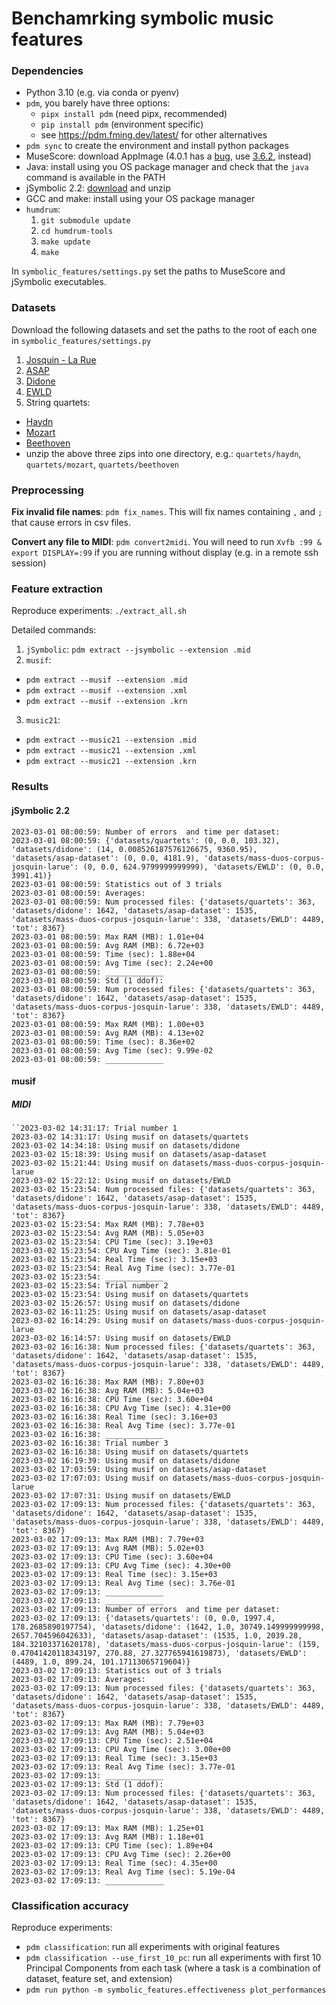 # Benchamrking symbolic music features

### Dependencies

* Python 3.10 (e.g. via conda or pyenv)
* `pdm`, you barely have three options:
  - `pipx install pdm` (need pipx, recommended)
  - `pip install pdm` (environment specific)
  - see https://pdm.fming.dev/latest/ for other alternatives
* `pdm sync` to create the environment and install python packages
* MuseScore: download AppImage (4.0.1 has a [bug](https://github.com/musescore/MuseScore/issues/16444), use [3.6.2](https://github.com/musescore/MuseScore/releases/tag/v3.6.2), instead)
* Java: install using you OS package manager and check that the `java` command is
  available in the PATH
* jSymbolic 2.2: [download](https://sourceforge.net/projects/jmir/files/jSymbolic/jSymbolic%202.2/jSymbolic_2_2_user.zip/download) and unzip
* GCC and make: install using your OS package manager
* `humdrum`: 
  1. `git submodule update`
  2. `cd humdrum-tools`
  3. `make update`
  4. `make`

In `symbolic_features/settings.py` set the paths to MuseScore and jSymbolic executables.

### Datasets

Download the following datasets and set the paths to the root of each one in `symbolic_features/settings.py`

1. [Josquin - La Rue](https://zenodo.org/record/2635499)
2. [ASAP](https://github.com/fosfrancesco/asap-dataset)
3. [Didone]()
4. [EWLD](https://zenodo.org/record/1476555)
4. String quartets:
  * [Haydn](http://kern.ccarh.org/cgi-bin/ksbrowse?type=collection&l=/musedata/haydn/quartet)
  * [Mozart](http://kern.ccarh.org/cgi-bin/ksbrowse?type=collection&l=/musedata/mozart/quartet)
  * [Beethoven](http://kern.ccarh.org/cgi-bin/ksbrowse?type=collection&l=/users/craig/classical/beethoven/quartet)
  * unzip the above three zips into one directory, e.g.: `quartets/haydn`,
    `quartets/mozart`, `quartets/beethoven`


### Preprocessing

**Fix invalid file names**: `pdm fix_names`. This will fix names containing `,` and `;`
that cause errors in csv files.

**Convert any file to MIDI**: `pdm convert2midi`. You will need to run `Xvfb :99 &
export DISPLAY=:99` if you are running without display (e.g. in a remote ssh session)

<!-- **Compress all musicxml (.mxl)**: `pdm musicxml2mxl`. Since different datasets use -->
<!-- different extensions for MusicXML files, we convert them to only one extension. Note -->
<!-- that this command will also compress `.xml` files, so if the dataset contains generix -->
<!-- XML files, those will be compressed as well. -->

### Feature extraction

Reproduce experiments: `./extract_all.sh`

Detailed commands:
1. `jSymbolic`: `pdm extract --jsymbolic --extension .mid`
2. `musif`: 
  * `pdm extract --musif --extension .mid`
  * `pdm extract --musif --extension .xml`
  * `pdm extract --musif --extension .krn`
3. `music21`: 
  * `pdm extract --music21 --extension .mid`
  * `pdm extract --music21 --extension .xml`
  * `pdm extract --music21 --extension .krn`


### Results

#### jSymbolic 2.2

```
2023-03-01 08:00:59: Number of errors  and time per dataset:
2023-03-01 08:00:59: {'datasets/quartets': (0, 0.0, 103.32), 'datasets/didone': (14, 0.008526187576126675, 9360.95), 'datasets/asap-dataset': (0, 0.0, 4181.9), 'datasets/mass-duos-corpus-josquin-larue': (0, 0.0, 624.9799999999999), 'datasets/EWLD': (0, 0.0, 3991.41)}
2023-03-01 08:00:59: Statistics out of 3 trials
2023-03-01 08:00:59: Averages:
2023-03-01 08:00:59: Num processed files: {'datasets/quartets': 363, 'datasets/didone': 1642, 'datasets/asap-dataset': 1535, 'datasets/mass-duos-corpus-josquin-larue': 338, 'datasets/EWLD': 4489, 'tot': 8367}
2023-03-01 08:00:59: Max RAM (MB): 1.01e+04
2023-03-01 08:00:59: Avg RAM (MB): 6.72e+03
2023-03-01 08:00:59: Time (sec): 1.88e+04
2023-03-01 08:00:59: Avg Time (sec): 2.24e+00
2023-03-01 08:00:59: _____________
2023-03-01 08:00:59: Std (1 ddof):
2023-03-01 08:00:59: Num processed files: {'datasets/quartets': 363, 'datasets/didone': 1642, 'datasets/asap-dataset': 1535, 'datasets/mass-duos-corpus-josquin-larue': 338, 'datasets/EWLD': 4489, 'tot': 8367}
2023-03-01 08:00:59: Max RAM (MB): 1.00e+03
2023-03-01 08:00:59: Avg RAM (MB): 4.13e+02
2023-03-01 08:00:59: Time (sec): 8.36e+02
2023-03-01 08:00:59: Avg Time (sec): 9.99e-02
2023-03-01 08:00:59: _____________
```

#### musif

##### MIDI

```
``2023-03-02 14:31:17: Trial number 1
2023-03-02 14:31:17: Using musif on datasets/quartets
2023-03-02 14:34:18: Using musif on datasets/didone
2023-03-02 15:18:39: Using musif on datasets/asap-dataset
2023-03-02 15:21:44: Using musif on datasets/mass-duos-corpus-josquin-larue
2023-03-02 15:22:12: Using musif on datasets/EWLD
2023-03-02 15:23:54: Num processed files: {'datasets/quartets': 363, 'datasets/didone': 1642, 'datasets/asap-dataset': 1535, 'datasets/mass-duos-corpus-josquin-larue': 338, 'datasets/EWLD': 4489, 'tot': 8367}
2023-03-02 15:23:54: Max RAM (MB): 7.78e+03
2023-03-02 15:23:54: Avg RAM (MB): 5.05e+03
2023-03-02 15:23:54: CPU Time (sec): 3.19e+03
2023-03-02 15:23:54: CPU Avg Time (sec): 3.81e-01
2023-03-02 15:23:54: Real Time (sec): 3.15e+03
2023-03-02 15:23:54: Real Avg Time (sec): 3.77e-01
2023-03-02 15:23:54: _____________
2023-03-02 15:23:54: Trial number 2
2023-03-02 15:23:54: Using musif on datasets/quartets
2023-03-02 15:26:57: Using musif on datasets/didone
2023-03-02 16:11:25: Using musif on datasets/asap-dataset
2023-03-02 16:14:29: Using musif on datasets/mass-duos-corpus-josquin-larue
2023-03-02 16:14:57: Using musif on datasets/EWLD
2023-03-02 16:16:38: Num processed files: {'datasets/quartets': 363, 'datasets/didone': 1642, 'datasets/asap-dataset': 1535, 'datasets/mass-duos-corpus-josquin-larue': 338, 'datasets/EWLD': 4489, 'tot': 8367}
2023-03-02 16:16:38: Max RAM (MB): 7.80e+03
2023-03-02 16:16:38: Avg RAM (MB): 5.04e+03
2023-03-02 16:16:38: CPU Time (sec): 3.60e+04
2023-03-02 16:16:38: CPU Avg Time (sec): 4.31e+00
2023-03-02 16:16:38: Real Time (sec): 3.16e+03
2023-03-02 16:16:38: Real Avg Time (sec): 3.77e-01
2023-03-02 16:16:38: _____________
2023-03-02 16:16:38: Trial number 3
2023-03-02 16:16:38: Using musif on datasets/quartets
2023-03-02 16:19:39: Using musif on datasets/didone
2023-03-02 17:03:59: Using musif on datasets/asap-dataset
2023-03-02 17:07:03: Using musif on datasets/mass-duos-corpus-josquin-larue
2023-03-02 17:07:31: Using musif on datasets/EWLD
2023-03-02 17:09:13: Num processed files: {'datasets/quartets': 363, 'datasets/didone': 1642, 'datasets/asap-dataset': 1535, 'datasets/mass-duos-corpus-josquin-larue': 338, 'datasets/EWLD': 4489, 'tot': 8367}
2023-03-02 17:09:13: Max RAM (MB): 7.79e+03
2023-03-02 17:09:13: Avg RAM (MB): 5.02e+03
2023-03-02 17:09:13: CPU Time (sec): 3.60e+04
2023-03-02 17:09:13: CPU Avg Time (sec): 4.30e+00
2023-03-02 17:09:13: Real Time (sec): 3.15e+03
2023-03-02 17:09:13: Real Avg Time (sec): 3.76e-01
2023-03-02 17:09:13: _____________
2023-03-02 17:09:13: _____________
2023-03-02 17:09:13: Number of errors  and time per dataset:
2023-03-02 17:09:13: {'datasets/quartets': (0, 0.0, 1997.4, 178.2685890197754), 'datasets/didone': (1642, 1.0, 30749.149999999998, 2657.704596042633), 'datasets/asap-dataset': (1535, 1.0, 2039.28, 184.32103371620178), 'datasets/mass-duos-corpus-josquin-larue': (159, 0.47041420118343197, 270.88, 27.327765941619873), 'datasets/EWLD': (4489, 1.0, 899.24, 101.17113065719604)}
2023-03-02 17:09:13: Statistics out of 3 trials
2023-03-02 17:09:13: Averages:
2023-03-02 17:09:13: Num processed files: {'datasets/quartets': 363, 'datasets/didone': 1642, 'datasets/asap-dataset': 1535, 'datasets/mass-duos-corpus-josquin-larue': 338, 'datasets/EWLD': 4489, 'tot': 8367}
2023-03-02 17:09:13: Max RAM (MB): 7.79e+03
2023-03-02 17:09:13: Avg RAM (MB): 5.04e+03
2023-03-02 17:09:13: CPU Time (sec): 2.51e+04
2023-03-02 17:09:13: CPU Avg Time (sec): 3.00e+00
2023-03-02 17:09:13: Real Time (sec): 3.15e+03
2023-03-02 17:09:13: Real Avg Time (sec): 3.77e-01
2023-03-02 17:09:13: _____________
2023-03-02 17:09:13: Std (1 ddof):
2023-03-02 17:09:13: Num processed files: {'datasets/quartets': 363, 'datasets/didone': 1642, 'datasets/asap-dataset': 1535, 'datasets/mass-duos-corpus-josquin-larue': 338, 'datasets/EWLD': 4489, 'tot': 8367}
2023-03-02 17:09:13: Max RAM (MB): 1.25e+01
2023-03-02 17:09:13: Avg RAM (MB): 1.18e+01
2023-03-02 17:09:13: CPU Time (sec): 1.89e+04
2023-03-02 17:09:13: CPU Avg Time (sec): 2.26e+00
2023-03-02 17:09:13: Real Time (sec): 4.35e+00
2023-03-02 17:09:13: Real Avg Time (sec): 5.19e-04
2023-03-02 17:09:13: _____________
```

### Classification accuracy

Reproduce experiments:
* `pdm classification`: run all experiments with original features
* `pdm classification --use_first_10_pc`: run all experiments with first 10 Principal
  Components from each task (where a task is a combination of dataset, feature set, and
  extension)
* `pdm run python -m symbolic_features.effectiveness plot_performances`
